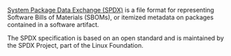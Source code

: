[System Package Data Exchange (SPDX)](https://spdx.dev/) is a file format for representing Software Bills of Materials (SBOMs), or itemized metadata on packages contained in a software artifact.

The SPDX specification is based on an open standard and is maintained by the SPDX Project, part of the Linux Foundation.
